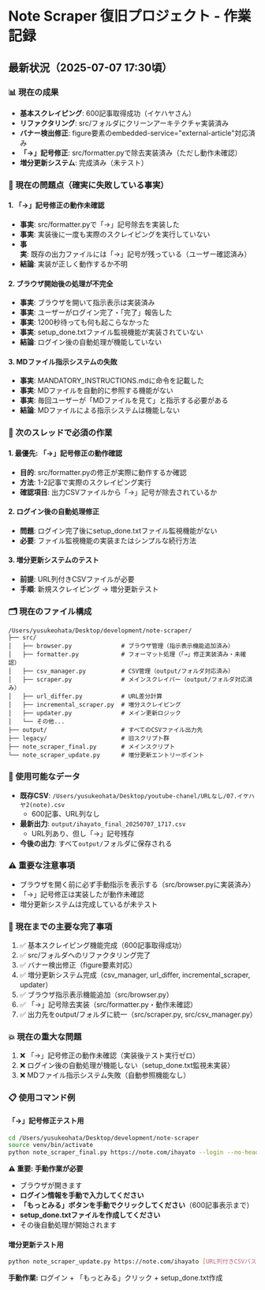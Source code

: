 # Note Scraper 復旧プロジェクト - 作業記録

## 最新状況（2025-07-07 17:30頃）

### 📊 現在の成果
- **基本スクレイピング**: 600記事取得成功（イケハヤさん）
- **リファクタリング**: src/フォルダにクリーンアーキテクチャ実装済み
- **バナー検出修正**: figure要素のembedded-service="external-article"対応済み
- **「→」記号修正**: src/formatter.pyで除去実装済み（ただし動作未確認）
- **増分更新システム**: 完成済み（未テスト）

### 🚨 現在の問題点（確実に失敗している事実）

#### 1. 「→」記号修正の動作未確認
- **事実**: src/formatter.pyで「→」記号除去を実装した
- **事実**: 実装後に一度も実際のスクレイピングを実行していない
- **事実**: 既存の出力ファイルには「→」記号が残っている（ユーザー確認済み）
- **結論**: 実装が正しく動作するか不明

#### 2. ブラウザ開始後の処理が不完全
- **事実**: ブラウザを開いて指示表示は実装済み
- **事実**: ユーザーがログイン完了・「完了」報告した
- **事実**: 1200秒待っても何も起こらなかった
- **事実**: setup_done.txtファイル監視機能が実装されていない
- **結論**: ログイン後の自動処理が機能していない

#### 3. MDファイル指示システムの失敗
- **事実**: MANDATORY_INSTRUCTIONS.mdに命令を記載した
- **事実**: MDファイルを自動的に参照する機能がない
- **事実**: 毎回ユーザーが「MDファイルを見て」と指示する必要がある
- **結論**: MDファイルによる指示システムは機能しない

### 📌 次のスレッドで必須の作業

#### 1. 最優先: 「→」記号修正の動作確認
- **目的**: src/formatter.pyの修正が実際に動作するか確認
- **方法**: 1-2記事で実際のスクレイピング実行
- **確認項目**: 出力CSVファイルから「→」記号が除去されているか

#### 2. ログイン後の自動処理修正
- **問題**: ログイン完了後にsetup_done.txtファイル監視機能がない
- **必要**: ファイル監視機能の実装またはシンプルな続行方法

#### 3. 増分更新システムのテスト
- **前提**: URL列付きCSVファイルが必要
- **手順**: 新規スクレイピング → 増分更新テスト

### 🗂️ 現在のファイル構成
```
/Users/yusukeohata/Desktop/development/note-scraper/
├── src/
│   ├── browser.py              # ブラウザ管理（指示表示機能追加済み）
│   ├── formatter.py            # フォーマット処理（「→」修正実装済み・未確認）
│   ├── csv_manager.py          # CSV管理（output/フォルダ対応済み）
│   ├── scraper.py              # メインスクレイパー（output/フォルダ対応済み）
│   ├── url_differ.py           # URL差分計算
│   ├── incremental_scraper.py  # 増分スクレイピング
│   ├── updater.py              # メイン更新ロジック
│   └── その他...
├── output/                     # すべてのCSVファイル出力先
├── legacy/                     # 旧スクリプト群
├── note_scraper_final.py       # メインスクリプト
└── note_scraper_update.py      # 増分更新エントリーポイント
```

### 📄 使用可能なデータ
- **既存CSV**: `/Users/yusukeohata/Desktop/youtube-chanel/URLなし/07.イケハヤ2(note).csv`
  - 600記事、URL列なし
- **最新出力**: `output/ihayato_final_20250707_1717.csv`
  - URL列あり、但し「→」記号残存
- **今後の出力**: すべて`output/`フォルダに保存される

### ⚠️ 重要な注意事項
- ブラウザを開く前に必ず手動指示を表示する（src/browser.pyに実装済み）
- 「→」記号修正は実装したが動作未確認
- 増分更新システムは完成しているが未テスト

### 🎯 現在までの主要な完了事項
1. ✅ 基本スクレイピング機能完成（600記事取得成功）
2. ✅ src/フォルダへのリファクタリング完了
3. ✅ バナー検出修正（figure要素対応）
4. ✅ 増分更新システム完成（csv_manager, url_differ, incremental_scraper, updater）
5. ✅ ブラウザ指示表示機能追加（src/browser.py）
6. ✅ 「→」記号除去実装（src/formatter.py・動作未確認）
7. ✅ 出力先をoutput/フォルダに統一（src/scraper.py, src/csv_manager.py）

### 💥 現在の重大な問題
1. ❌ 「→」記号修正の動作未確認（実装後テスト実行ゼロ）
2. ❌ ログイン後の自動処理が機能しない（setup_done.txt監視未実装）
3. ❌ MDファイル指示システム失敗（自動参照機能なし）

### 📋 使用コマンド例

#### 「→」記号修正テスト用
```bash
cd /Users/yusukeohata/Desktop/development/note-scraper
source venv/bin/activate
python note_scraper_final.py https://note.com/ihayato --login --no-headless
```

**⚠️ 重要: 手動作業が必要**
- ブラウザが開きます
- **ログイン情報を手動で入力してください**
- **「もっとみる」ボタンを手動でクリックしてください**（600記事表示まで）
- **setup_done.txtファイルを作成してください**
- その後自動処理が開始されます

#### 増分更新テスト用
```bash
python note_scraper_update.py https://note.com/ihayato [URL列付きCSVパス] --batch
```

**手動作業:** ログイン + 「もっとみる」クリック + setup_done.txt作成